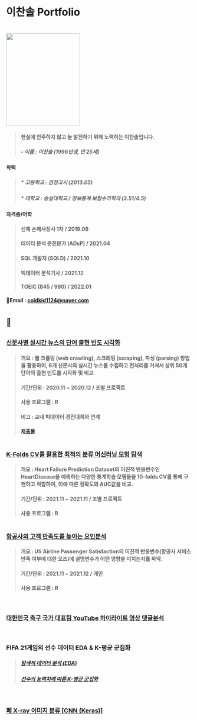 # 이찬솔 Portfolio  
#

<img width="200" height="250" src="https://user-images.githubusercontent.com/100699925/156291652-aa1a8a48-ab44-437c-aa76-93e031dba97f.jpg">

> #### **현실에 안주하지 않고 늘 발전하기 위해 노력하는 이찬솔입니다.**  
> 
> ##### - 이름 : 이찬솔 (1996년생, 만 25세)
#### 학력
> ##### * 고등학교 : 검정고시 (2013.05)
> ##### * 대학교 : 숭실대학교 / 정보통계 보험수리학과 (3.51/4.5)
#### 자격증/어학
> #### 신체 손해사정사 1차 / 2019.06
> #### 데이터 분석 준전문가 (ADsP) / 2021.04
> #### SQL 개발자 (SQLD) / 2021.10
> #### 빅데이터 분석기사 / 2021.12
> #### TOEIC (845 / 990) / 2022.01
#### 📧Email : coldkid1124@naver.com

#

## 📌 

##

### [신문사별 실시간 뉴스의 단어 출현 빈도 시각화](https://github.com/ChSSolee/001/blob/main/README.md)
> #### 개요 : 웹 크롤링 (web crawling), 스크래핑 (scraping), 파싱 (parsing) 방법을 활용하여, 6개 신문사의 실시간 뉴스를 수집하고 전처리를 거쳐서 상위 50개 단어의 출현 빈도를 시각화 및 비교.
> #### 기간/단위 : 2020.11 ~ 2020.12 / 조별 프로젝트
> #### 사용 프로그램 : R
> #### 비고 : 교내 빅데이터 경진대회와 연계
> #### [제출물](https://github.com/ChSSolee/001/blob/main/%EC%9B%B9%20%ED%81%AC%EB%A1%A4%EB%A7%81%20%26%20%EC%9B%8C%EB%93%9C%20%ED%81%B4%EB%9D%BC%EC%9A%B0%EB%93%9C.pdf)

#

### [K-Folds CV를 활용한 최적의 분류 머신러닝 모형 탐색](https://github.com/ChSSolee/002/blob/main/README.md)
> #### 개요 : Heart Failure Prediction Dataset의 이진적 반응변수인 HeartDisease을 예측하는 다양한 통계학습 모델들을 10-folds CV를 통해 구현하고 적합하여, 이에 따른 정확도와 AUC값을 비교.
> #### 기간/단위 : 2021.11 ~ 2021.11 / 조별 프로젝트
> #### 사용 프로그램 : R

#

### [항공사의 고객 만족도를 높이는 요인분석](https://github.com/ChSSolee/003/blob/main/README.md)
> #### 개요 : US Airline Passenger Satisfaction의 이진적 반응변수(항공사 서비스 만족 여부에 대한 오즈)에 설명변수가 어떤 영향을 미치는지를 파악.
> #### 기간/단위 : 2021.11 ~ 2021.12 / 개인
> #### 사용 프로그램 : R

<br/>

### [대한민국 축구 국가 대표팀 YouTube 하이라이트 영상 댓글분석](https://github.com/ChSSolee/R-Data/blob/main/Youtube.md)

<br/>

### FIFA 21게임의 선수 데이터 EDA & K-평균 군집화
> ##### [탐색적 데이터 분석 (EDA)](https://github.com/ChSSolee/R-study/blob/main/EDA%20%26%20Vis/EDA%20%26%20Vis.md)
> ##### [선수의 능력치에 따른 K-평균 군집화](https://github.com/ChSSolee/R-study/blob/main/fifa21_K-Means/fifa21_K-fold.md)

<br/>

### [폐 X-ray 이미지 분류 [CNN (Keras)]](https://github.com/ChSSolee/R-study/blob/main/cnn-in-r/cnn-in-r.md)
